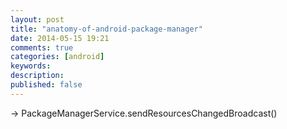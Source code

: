 ```yaml
---
layout: post
title: "anatomy-of-android-package-manager"
date: 2014-05-15 19:21
comments: true
categories: [android]
keywords: 
description: 
published: false
---
```



-> PackageManagerService.sendResourcesChangedBroadcast()